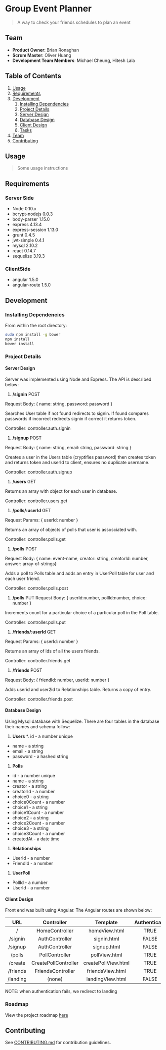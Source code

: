 # Group Event Planner

> A way to check your friends schedules to plan an event

## Team

  - __Product Owner__: Brian Ronaghan
  - __Scrum Master__: Oliver Huang
  - __Development Team Members__: Michael Cheung, Hitesh Lala

## Table of Contents

1. [Usage](#Usage)
1. [Requirements](#requirements)
1. [Development](#development)
    1. [Installing Dependencies](#installing-dependencies)
    1. [Project Details](#project-details)
      1. [Server Design](#server-design)
      1. [Database Design](#database-design)
      1. [Client Design](#client-design)
    1. [Tasks](#tasks)
1. [Team](#team)
1. [Contributing](#contributing)

## Usage

> Some usage instructions

## Requirements

### Server Side
- Node 0.10.x
- bcrypt-nodejs 0.0.3
- body-parser 1.15.0
- express 4.13.4
- express-session 1.13.0
- grunt 0.4.5
- jwt-simple 0.4.1
- mysql 2.10.2
- react 0.14.7
- sequelize 3.19.3

### ClientSide
- angular 1.5.0
- angular-route 1.5.0

## Development

### Installing Dependencies

From within the root directory:

```sh
sudo npm install -g bower
npm install
bower install
```
### Project Details

#### Server Design

Server was implemented using Node and Express. The API is described below:

1. __/signin__  POST

 Request Body: { name: string, password: password }

 Searches User table if not found redirects to signin. If found compares passwords if incorrect redirects signin if correct it returns token.

 Controller: controller.auth.signin

1. __/signup__ POST

 Request Body: { name: string, email: string, password: string }

 Creates a user in the Users table (cryptifies password) then creates token and returns token and userId to client, ensures no duplicate username.

 Controller: controller.auth.signup

1. __/users__ GET

 Returns an array with object for each user in database.

 Controller: controller.users.get

1. __/polls/:userId__ GET
 
 Request Params: { userId: number }
 
 Returns an array of objects of polls that user is assosciated with.

 Controller: controller.polls.get

1. __/polls__ POST

 Request Body: { name: event-name,  creator: string, creatorId: number,  answer: array-of-strings}

 Adds a poll to Polls table and adds an entry in UserPoll table for user and each user friend.

 Controller: controller.polls.post

1. __/polls__ PUT
 Request Body: { userId:number, pollId:number, choice: number }

 Increments count for a particular choice of a particular poll in the Poll table.

 Controller: controller.polls.put

1. __/friends/:userId__ GET

 Request Params: { userId: number }

 Returns an array of Ids of all the users friends.

 Controller: controller.friends.get

1. __/friends__ POST

 Request Body: { friendId: number, userId: number }

 Adds userid and user2id to Relationships table. Returns a copy of entry.

 Controller: controller.friends.post


#### Database Design

Using Mysql database with Sequelize.  There are four tables in the database their names and schema follow:

1. __Users__
  *. id - a number unique
  * name - a string
  * email - a string
  * password - a hashed string
 
1. __Polls__
  * id - a number unique
  * name - a string
  * creator - a string
  * creatorId - a number
  * choice0 - a string
  * choice0Count - a number
  * choice1 - a string
  * choice1Count - a number
  * choice2 - a string
  * choice2Count - a number
  * choice3 - a string
  * choice3Count - a number
  * createdAt - a date time
  
1. __Relationships__
  * UserId - a number
  * FriendId - a number

1. __UserPoll__ 
  * PollId - a number
  * UserId - a number

#### Client Design

Front end was built using Angular.  The Angular routes are shown below:

|  URL      | Controller            | Template            | Authenticate |
|:---------:|:---------------------:|:-------------------:|:------------:|
| /         | HomeController        | homeView.html       | TRUE         |
| /signin   | AuthController        | signin.html         | FALSE        |
| /signup   | AuthController        | signup.html         | FALSE        |
| /polls    | PollController        | pollView.html       | TRUE         |
| /create   | CreatePollController  | createPollView.html | TRUE         |
| /friends  | FriendsController     | friendsView.html    | TRUE         |
| /landing  | (none)                | landingView.html    | FALSE        |
NOTE: when authentication fails, we redirect to landing

### Roadmap

View the project roadmap [here](https://github.com/TepidLatteGreenfield/tepidLatte2/issues)


## Contributing

See [CONTRIBUTING.md](CONTRIBUTING.md) for contribution guidelines.
